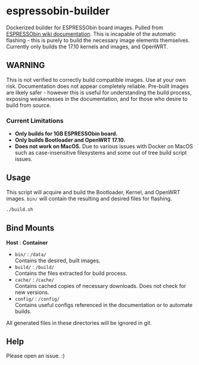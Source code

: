 # espressobin-builder
Dockerized builder for ESPRESSObin board images. Pulled from [ESPRESSObin wiki documentation](http://wiki.espressobin.net/tiki-index.php?page=Software+HowTo). This is incapable of the automatic flashing - this is purely to build the necessary image elements themselves. Currently only builds the 17.10 kernels and images, and OpenWRT.

## WARNING
This is not verified to correctly build compatible images. Use at your own risk. Documentation does not appear completely reliable. Pre-built images are likely safer - however this is useful for understanding the build process, exposing weakenesses in the documentation, and for those who desire to build from source.

### Current Limitations
* **Only builds for 1GB ESPRESSObin board.**
* **Only builds Bootloader and OpenWRT 17.10.**
* **Does not work on MacOS.** Due to various issues with Docker on MacOS such as case-insensitive filesystems and some out of tree build script issues.

## Usage
This script will acquire and build the Bootloader, Kernel, and OpenWRT images. `bin/` will contain the resulting and desired files for flashing.

```bash
./build.sh
```

## Bind Mounts
**Host** : **Container**
* `bin/` : `/data/`  
Contains the desired, built images.
* `build/` : `/build/`  
Contains the files extracted for build process.
* `cache/` : `/cache/`  
Contains cached copies of necessary downloads. Does not check for new versions.
* `config/` : `/config/`  
Contains useful configs referenced in the documentation or to automate builds.

All generated files in these directories will be ignored in git.

## Help
Please open an issue. :)
